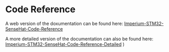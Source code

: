 # Code Reference

A web version of the doxumentation can be found here: [Imperium-STM32-SenseHat-Code-Reference](https://imperiumstm32hatdocs.tiiny.site/index.html)

A more detailed version of the documentation can also be found here: [Imperium-STM32-SenseHat-Code-Reference-Detailed](https://gleaming-capybara-68341f.netlify.app/files.html)
)
